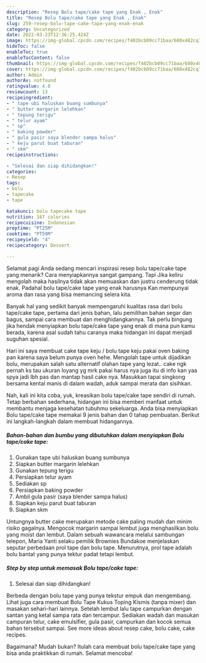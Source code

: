 ```yaml
---
description: "Resep Bolu tape/cake tape yang Enak , Enak"
title: "Resep Bolu tape/cake tape yang Enak , Enak"
slug: 259-resep-bolu-tape-cake-tape-yang-enak-enak
category: Uncategorized
date: 2022-03-23T12:36:25.424Z
image: https://img-global.cpcdn.com/recipes/f402bcb09cc71baa/680x482cq70/bolu-tapecake-tape-foto-resep-utama.jpg
hideToc: false
enableToc: true
enableTocContent: false
thumbnail: https://img-global.cpcdn.com/recipes/f402bcb09cc71baa/680x482cq70/bolu-tapecake-tape-foto-resep-utama.jpg
cover: https://img-global.cpcdn.com/recipes/f402bcb09cc71baa/680x482cq70/bolu-tapecake-tape-foto-resep-utama.jpg
author: Admin
authorAv: notfound
ratingvalue: 4.8
reviewcount: 13
recipeingredient:
- " tape ubi haluskan buang sumbunya"
- " butter margarin lelehkan"
- " tepung terigu"
- " telur ayam"
- " sp"
- " baking powder"
- " gula pasir saya blender sampa halus"
- " keju parut buat taburan"
- " skm"
recipeinstructions:

- "Selesai dan siap dihidangkan!"
categories:
- Resep
tags:
- bolu
- tapecake
- tape

katakunci: bolu tapecake tape 
nutrition: 167 calories
recipecuisine: Indonesian
preptime: "PT25M"
cooktime: "PT59M"
recipeyield: "4"
recipecategory: Dessert

---
```



Selamat pagi Anda sedang mencari inspirasi resep bolu tape/cake tape yang menarik? Cara menyiapkannya sangat gampang. Tapi Jika keliru mengolah maka hasilnya tidak akan memuaskan dan justru cenderung tidak enak. Padahal bolu tape/cake tape yang enak harusnya Kan mempunyai aroma dan rasa yang bisa memancing selera kita.


Banyak hal yang sedikit banyak mempengaruhi kualitas rasa dari bolu tape/cake tape, pertama dari jenis bahan, lalu pemilihan bahan segar dan bagus, sampai cara membuat dan menghidangkannya. Tak perlu bingung jika hendak menyiapkan bolu tape/cake tape yang enak di mana pun kamu berada, karena asal sudah tahu caranya maka hidangan ini dapat menjadi suguhan spesial.

Hari ini saya membuat cake tape keju / bolu tape keju pakai oven baking pan karena saya belum punya oven hehe. Mengolah tape untuk dijadikan bolu, merupakan salah satu alternatif olahan tape yang lezat.. cake ngk pernah ks tau ukuran loyang yg mrk pakai harus nya juga itu di info kan yaa spya jadi lbh pas dan mantap hasil cake nya. Masukkan tapai singkong bersama kental manis di dalam wadah, aduk sampai merata dan sisihkan.


Nah, kali ini kita coba, yuk, kreasikan bolu tape/cake tape sendiri di rumah. Tetap berbahan sederhana, hidangan ini bisa memberi manfaat untuk membantu menjaga kesehatan tubuhmu sekeluarga. Anda bisa menyiapkan Bolu tape/cake tape memakai 9 jenis bahan dan 0 tahap pembuatan. Berikut ini langkah-langkah dalam membuat hidangannya.

<!--inarticleads1-->

##### Bahan-bahan dan bumbu yang dibutuhkan dalam menyiapkan Bolu tape/cake tape:

1. Gunakan  tape ubi haluskan buang sumbunya
1. Siapkan  butter margarin lelehkan
1. Gunakan  tepung terigu
1. Persiapkan  telur ayam
1. Sediakan  sp
1. Persiapkan  baking powder
1. Ambil  gula pasir (saya blender sampa halus)
1. Siapkan  keju parut buat taburan
1. Siapkan  skm


Untungnya butter cake merupakan metode cake paling mudah dan minim risiko gagalnya. Mengocok margarin sampai lembut juga menghasilkan bolu yang moist dan lembut. Dalam sebuah wawancara melalui sambungan telepon, Maria Yanti selaku pemilik Brownies Bundakoe menjelaskan seputar perbedaan prol tape dan bolu tape. Menurutnya, prol tape adalah bolu bantat yang punya tektur padat tetapi lembut. 

<!--inarticleads2-->

##### Step by step untuk memasak Bolu tape/cake tape:


1. Selesai dan siap dihidangkan!

Berbeda dengan bolu tape yang punya tekstur empuk dan mengembang. Lihat juga cara membuat Bolu Tape Kukus Toping Kismis (tanpa mixer) dan masakan sehari-hari lainnya. Setelah lembut lalu tape campurkan dengan santan yang ketal sampa rata dan tercampur. Sediakan wadah dan masukan campuran telur, cake emulsifier, gula pasir, campurkan dan kocok semua bahan tersebut sampai. See more ideas about resep cake, bolu cake, cake recipes. 

Bagaimana? Mudah bukan? Itulah cara membuat bolu tape/cake tape yang bisa anda praktikkan di rumah. Selamat mencoba!
